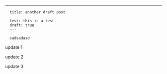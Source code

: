 ---
      title: another draft post
  
      test: this is a test
      draft: true
      ---
  
      sadsadasd

update 1

update 2

update 3
